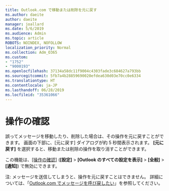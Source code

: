 ```yaml
---
title: Outlook.com で移動または削除を元に戻す
ms.author: daeite
author: daeite
manager: joallard
ms.date: 5/6/2019
ms.audience: Admin
ms.topic: article
ROBOTS: NOINDEX, NOFOLLOW
localization_priority: Normal
ms.collection: Adm_O365
ms.custom:
- "1752"
- "9000193"
ms.openlocfilehash: 37134a58dc11f9004c4303fade3c684627a793bb
ms.sourcegitcommit: 5fb7a4b28859690020efdea630d03e70cc0e6334
ms.translationtype: HT
ms.contentlocale: ja-JP
ms.lasthandoff: 06/28/2019
ms.locfileid: "35361066"
---
```

# <a name="action-confirmations"></a>操作の確認

誤ってメッセージを移動したり、削除した場合は、その操作を元に戻すことができます。 画面の下部に、[元に戻す] ダイアログが約 5 秒間表示されます。 **[元に戻す]** を選択すると、移動または削除の操作を取り消すことができます。

この機能は、[[操作の確認]](https://outlook.live.com/mail/options/general/notifications) (**[設定]** > **[Outlook のすべての設定を表示]** > **[全般]** > **[通知]**) で無効にできます。

注: メッセージを送信してしまうと、操作を元に戻すことはできません。 詳細については、「[Outlook.com でメッセージを呼び戻したい](https://support.office.com/article/c069ddde-5282-4085-8f4c-d7b133324f8a)」を参照してください。